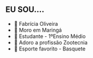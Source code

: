 ## EU SOU....

- 👋 Fabrícia Oliveira
- 👀 Moro em Maringá
- 🌱 Estudante - 1ºEnsino Médio
- 💞️ Adoro a profissão Zootecnia 
- 🏀 Esporte favorito - Basquete 

<!---
CRYSTAL070703/CRYSTAL070703 is a ✨ special ✨ repository because its `README.md` (this file) appears on your GitHub profile.
You can click the Preview link to take a look at your changes.
--->
